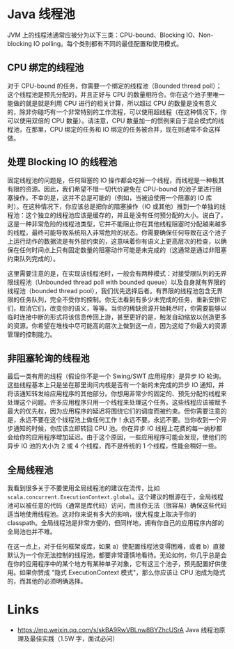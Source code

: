 # Java 线程池

JVM 上的线程池通常应被分为以下三类：CPU-bound、Blocking IO、Non-blocking IO polling。每个类别都有不同的最佳配置和使用模式。

## CPU 绑定的线程池

对于 CPU-bound 的任务，你需要一个绑定的线程池（Bounded thread poll）；这个线程池是预先分配的，并且正好与 CPU 的数量相符合。你在这个池子里唯一能做的就是就是利用 CPU 进行的相关计算，所以超过 CPU 的数量是没有意义的，除非你碰巧有一个非常特别的工作流程，可以使用超线程（在这种情况下，你可以使用双倍的 CPU 数量）。请注意，CPU 数量加一的惯例来自于混合模式的线程池，在那里，CPU 绑定的任务和 IO 绑定的任务被合并，现在则通常不会这样做。

## 处理 Blocking IO 的线程池

固定线程池的问题是，任何阻塞的 IO 操作都会吃掉一个线程，而线程是一种极其有限的资源。因此，我们希望不惜一切代价避免在 CPU-bound 的池子里进行阻塞操作。不幸的是，这并不总是可能的（例如，当被迫使用一个阻塞的 IO 库时）。在这种情况下，你应该总是把你的阻塞操作（IO 或其他）推到一个单独的线程池：这个独立的线程池应该是缓存的，并且是没有任何预分配的大小。说白了，这是一种非常危险的线程池类型，它并不能阻止你在其他线程阻塞时分配越来越多的线程，最终可能导致系统陷入非常危险的状态。你需要确保任何导致在这个池子上运行动作的数据流是有外部约束的，这意味着你有语义上更高层次的检查，以确保在任何时间点上只有固定数量的阻塞动作可能是未完成的（这通常是通过非阻塞约束队列完成的）。

这里需要注意的是，在实现该线程池时，一般会有两种模式：对接受限队列的无界限线程池（Unbounded thread poll with bounded queue）以及自身就有界限的线程池（bounded thread pool），我们优先选择后者。有界限的线程池包含无界限的任务队列，完全不受你的控制。你无法看到有多少未完成的任务，重新安排它们，取消它们，改变你的语义，等等。当你的稀缺资源开始耗尽时，你需要能够以临时连接中断的形式将该信息传回上游，甚至更好的是，触发自动缩放以创造更多的资源。你希望在堆栈中尽可能高的层次上做到这一点，因为这给了你最大的资源管理的控制能力。

## 非阻塞轮询的线程池

最后一类有用的线程（假设你不是一个 Swing/SWT 应用程序）是异步 IO 轮询。这些线程基本上只是坐在那里询问内核是否有一个新的未完成的异步 IO 通知，并将该通知转发给应用程序的其他部分。你想用非常少的固定的、预先分配的线程来处理这个问题。许多应用程序只用一个线程来处理这个任务。这些线程应该被赋予最大的优先权，因为应用程序的延迟将围绕它们的调度而被约束。但你需要注意的是，永远不要在这个线程池上做任何工作！永远不要。永远不要。当你收到一个异步通知的时候，你应该立即转回 CPU 池。你在异步 IO 线程上花费的每一纳秒都会给你的应用程序增加延迟。由于这个原因，一些应用程序可能会发现，使他们的异步 IO 池的大小为 2 或 4 个线程，而不是传统的 1 个线程，性能会稍好一些。

## 全局线程池

我看到很多关于不要使用全局线程池的建议在流传，比如 `scala.concurrent.ExecutionContext.global`。这个建议的根源在于，全局线程池可以被任意的代码（通常是库代码）访问，而且你无法（很容易）确保这些代码适当地使用线程池。这对你来说有多大的影响，很大程度上取决于你的 classpath。全局线程池是非常方便的，但同样地，拥有你自己的应用程序内部的全局池也并不难。

在这一点上，对于任何框架或库，如果 a）使配置线程池变得困难，或者 b）直接默认为一个你无法控制的线程池，都要非常谨慎地看待。无论如何，你几乎总是会在你的应用程序中的某个地方有某种单子对象，它有这三个池子，预先配置好供使用。如果你赞成 "隐式 ExecutionContext 模式"，那么你应该让 CPU 池成为隐式的，而其他的必须明确选择。

# Links

- https://mp.weixin.qq.com/s/skBA9RwVBLnw8BYZhcUSrA Java 线程池原理及最佳实践（1.5W 字，面试必问）

